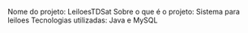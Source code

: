 Nome do projeto: LeiloesTDSat
Sobre o que é o projeto: Sistema para leiloes
Tecnologias utilizadas: Java e MySQL
